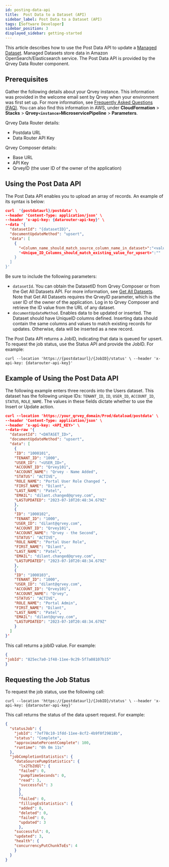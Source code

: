 ```yaml
---
id: posting-data-api
title:  Post Data to a Dataset (API)
sidebar_label: Post Data to a Dataset (API)
tags: [Software Developer]
sidebar_position: 3
displayed_sidebar: getting-started
---
```


<div>

This article describes how to use the Post Data API to update a [Managed Dataset](../../../composer/05-Working%20with%20Data/Datasets/01-Overview%20of%20Datasets/managed-datasets.md). Managed Datasets store data in Amazon OpenSearch/Elasticsearch service. The Post Data API is provided by the Qrvey Data Router component. 

## Prerequisites
Gather the following details about your Qrvey instance. This information was provided in the welcome email sent by Qrvey when your environment was first set up. For more information, see [Frequently Asked Questions (FAQ)](../../../getting-started/faqs.md). You can also find this information in AWS, under **CloudFormation** > **Stacks** > **Qrvey`<instance>`MicroservicePipeline** > **Parameters**.

Qrvey Data Router details: 
* Postdata URL
* Data Router API Key 

Qrvey Composer details:
* Base URL 
* API Key
* QrveyID (the user ID of the owner of the application)

## Using the Post Data API
The Post Data API enables you to upload an array of records. An example of its syntax is below:

```json
curl  '{postdataurl}/postdata' \
--header 'Content-Type: application/json' \
--header 'x-api-key: {datarouter-api-key}' \
--data '{
  "datasetId": "{datasetID}",
  "documentUpdateMethod": "upsert",
  "data": [
    {
      "<Column_name_should_match_source_column_name_in_dataset>":"<value>”,
      "<Unique_ID_Columns_should_match_existing_value_for_upsert>":""
    }
  ]
}'
```

Be sure to include the following parameters:

* `datasetId`. You can obtain the DatasetID from Qrvey Composer or from the Get All Datasets API. For more information, see [Get All Datasets](https://qrvey.stoplight.io/docs/qrvey-api-doc/6345876af84c6-get-all-datasets). Note that Get All Datasets requires the QrveyID parameter, which is the user ID of the owner of the application. Log in to Qrvey Composer and retrieve the ID value from the URL of any dataset. 
* `documentUpdateMethod`. Enables data to be updated or inserted. The Dataset should have UniqueID columns defined. Inserting data should contain the same columns and values to match existing records for updates. Otherwise, data will be inserted as a new record. 

The Post Data API returns a JobID, indicating that data is queued for upsert. To request the job status, use the Status API and provide the JobID. For example:

`curl --location 'https://{postdataurl}/{JobID}/status' \
--header 'x-api-key: {datarouter-api-key}'`

## Example of Using the Post Data API 
The following example enters three records into the Users dataset. This dataset has the following unique IDs: `TENANT_ID`, `ID`, `USER_ID`, `ACCOUNT_ID`, `STATUS`, `ROLE_NAME`. The values in these fields dictate whether to use the Insert or Update action. 

```json
curl --location 'https://your_qrvey_domain/Prod/dataload/postdata' \
--header 'Content-Type: application/json' \
--header 'x-api-key: <API_KEY>' \
--data-raw '{
  "datasetId": "<DATASET_ID>",
  "documentUpdateMethod": "upsert",
  "data": [
    {
    "ID": "1000101",
    "TENANT_ID": "1000",
    "USER_ID": "<USER_ID>",
    "ACCOUNT_ID": "Qrvey101",
    "ACCOUNT_NAME": "Qrvey - Name Added",
    "STATUS": "ACTIVE",
    "ROLE_NAME": "Portal User Role Changed ",
    "FIRST_NAME": "Dilant",
    "LAST_NAME": "Patel",
    "EMAIL": "dilant.changed@qrvey.com",
    "LASTUPDATED": "2023-07-10T20:48:34.679Z"
    },
    {
    "ID": "1000102",
    "TENANT_ID": "1000",
    "USER_ID": "dilant@qrvey.com",
    "ACCOUNT_ID": "Qrvey101",
    "ACCOUNT_NAME": "Qrvey - the Second",
    "STATUS": "ACTIVE",
    "ROLE_NAME": "Portal User Role",
    "FIRST_NAME": "Dilant",
    "LAST_NAME": "Patel",
    "EMAIL": "dilant.changed@qrvey.com",
    "LASTUPDATED": "2023-07-10T20:48:34.679Z"
    },
    {
    "ID": "1000103",
    "TENANT_ID": "1000",
    "USER_ID": "dilant@qrvey.com",
    "ACCOUNT_ID": "Qrvey101",
    "ACCOUNT_NAME": "Qrvey",
    "STATUS": "ACTIVE",
    "ROLE_NAME": "Portal Admin",
    "FIRST_NAME": "Dilant",
    "LAST_NAME": "Patel",
    "EMAIL": "dilant@qrvey.com",
    "LASTUPDATED": "2023-07-10T20:48:34.679Z"
    } 
  ]
}'
```

This call returns a jobID value. For example:

```json
{
"jobId": "825ec7a0-1f48-11ee-9c29-5f7a08107b15"
}
```

## Requesting the Job Status
To request the job status, use the following call:

`curl --location 'https://{postdataurl}/{JobID}/status' \
--header 'x-api-key: {datarouter-api-key}'`

This call returns the status of the data upsert request. For example:

```json
{
  "statusJob": {
    "jobId": "7ef78c10-1fdd-11ee-8cf2-4b9f0f29818b",
    "status": "Complete",
    "approximatePercentComplete": 100,
    "runtime": "0h 0m 11s"
  },
  "jobCompletionStatistics": {
    "dataSourcePumpStatistics": {
      "lx2TbZdQl": {
      "failed": 0,
      "pumpTimeSeconds": 0,
      "read": 3,
      "successful": 3
      }
      },
      "failed": 0,
      "fillingEsStatistics": {
      "added": 0,
      "deleted": 0,
      "failed": 0,
      "updated": 3
      },
    "successful": 0,
    "updated": 3,
    "health": {
    "concurrencyPutChunkToEs": 4
    } 
  }
}
```


</div>